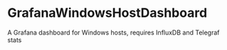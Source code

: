 # GrafanaWindowsHostDashboard
A Grafana dashboard for Windows hosts, requires InfluxDB and Telegraf stats
